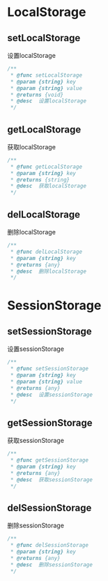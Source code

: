# LocalStorage
## setLocalStorage
设置localStorage
```typescript
/**
 * @func setLocalStorage
 * @param {string} key
 * @param {string} value
 * @returns {void}
 * @desc  设置localStorage
 */
```
## getLocalStorage
获取localStorage
```typescript
/**
 * @func getLocalStorage
 * @param {string} key
 * @returns {string}
 * @desc  获取localStorage
 */
```

## delLocalStorage
删除localStorage
```typescript
/**
 * @func delLocalStorage
 * @param {string} key
 * @returns {any}
 * @desc  删除localStorage
 */
```
# SessionStorage
## setSessionStorage
设置sessionStorage
```typescript
/**
 * @func setSessionStorage
 * @param {string} key
 * @param {string} value
 * @returns {any}
 * @desc  设置sessionStorage
 */
```
## getSessionStorage
获取sessionStorage
```typescript
/**
 * @func getSessionStorage
 * @param {string} key
 * @returns {any}
 * @desc  获取sessionStorage
 */
```
## delSessionStorage
删除sessionStorage
```typescript
/**
 * @func delSessionStorage
 * @param {string} key
 * @returns {any}
 * @desc  删除sessionStorage
 */
```

